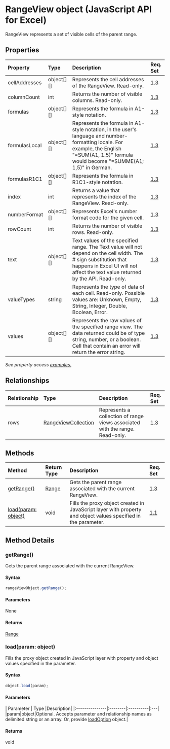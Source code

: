 # RangeView object (JavaScript API for Excel)

RangeView represents a set of visible cells of the parent range.

## Properties

| Property	   | Type	|Description| Req. Set|
|:---------------|:--------|:----------|:----|
|cellAddresses|object[][]|Represents the cell addresses of the RangeView. Read-only.|[1.3](../requirement-sets/excel-api-requirement-sets.md)|
|columnCount|int|Returns the number of visible columns. Read-only.|[1.3](../requirement-sets/excel-api-requirement-sets.md)|
|formulas|object[][]|Represents the formula in A1-style notation.|[1.3](../requirement-sets/excel-api-requirement-sets.md)|
|formulasLocal|object[][]|Represents the formula in A1-style notation, in the user's language and number-formatting locale.  For example, the English "=SUM(A1, 1.5)" formula would become "=SUMME(A1; 1,5)" in German.|[1.3](../requirement-sets/excel-api-requirement-sets.md)|
|formulasR1C1|object[][]|Represents the formula in R1C1-style notation.|[1.3](../requirement-sets/excel-api-requirement-sets.md)|
|index|int|Returns a value that represents the index of the RangeView. Read-only.|[1.3](../requirement-sets/excel-api-requirement-sets.md)|
|numberFormat|object[][]|Represents Excel's number format code for the given cell.|[1.3](../requirement-sets/excel-api-requirement-sets.md)|
|rowCount|int|Returns the number of visible rows. Read-only.|[1.3](../requirement-sets/excel-api-requirement-sets.md)|
|text|object[][]|Text values of the specified range. The Text value will not depend on the cell width. The # sign substitution that happens in Excel UI will not affect the text value returned by the API. Read-only.|[1.3](../requirement-sets/excel-api-requirement-sets.md)|
|valueTypes|string|Represents the type of data of each cell. Read-only. Possible values are: Unknown, Empty, String, Integer, Double, Boolean, Error.|[1.3](../requirement-sets/excel-api-requirement-sets.md)|
|values|object[][]|Represents the raw values of the specified range view. The data returned could be of type string, number, or a boolean. Cell that contain an error will return the error string.|[1.3](../requirement-sets/excel-api-requirement-sets.md)|

_See property access [examples.](#property-access-examples)_

## Relationships
| Relationship | Type	|Description| Req. Set|
|:---------------|:--------|:----------|:----|
|rows|[RangeViewCollection](rangeviewcollection.md)|Represents a collection of range views associated with the range. Read-only.|[1.3](../requirement-sets/excel-api-requirement-sets.md)|

## Methods

| Method		   | Return Type	|Description| Req. Set|
|:---------------|:--------|:----------|:----|
|[getRange()](#getrange)|[Range](range.md)|Gets the parent range associated with the current RangeView.|[1.3](../requirement-sets/excel-api-requirement-sets.md)|
|[load(param: object)](#loadparam-object)|void|Fills the proxy object created in JavaScript layer with property and object values specified in the parameter.|[1.1](../requirement-sets/excel-api-requirement-sets.md)|

## Method Details


### getRange()
Gets the parent range associated with the current RangeView.

#### Syntax
```js
rangeViewObject.getRange();
```

#### Parameters
None

#### Returns
[Range](range.md)

### load(param: object)
Fills the proxy object created in JavaScript layer with property and object values specified in the parameter.

#### Syntax
```js
object.load(param);
```

#### Parameters
| Parameter	   | Type	|Description|
|:---------------|:--------|:----------|:---|
|param|object|Optional. Accepts parameter and relationship names as delimited string or an array. Or, provide [loadOption](loadoption.md) object.|

#### Returns
void
